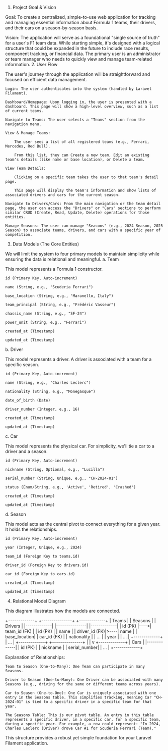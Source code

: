 1. Project Goal & Vision

Goal: To create a centralized, simple-to-use web application for tracking and managing essential information about Formula 1 teams, their drivers, and their cars on a season-by-season basis.

Vision: The application will serve as a foundational "single source of truth" for a user's F1 team data. While starting simple, it's designed with a logical structure that could be expanded in the future to include race results, component tracking, or financial data. The primary user is an administrator or team manager who needs to quickly view and manage team-related information.
2. User Flow

The user's journey through the application will be straightforward and focused on efficient data management.

    Login: The user authenticates into the system (handled by Laravel Filament).

    Dashboard/Homepage: Upon logging in, the user is presented with a dashboard. This page will show a high-level overview, such as a list of current teams.

    Navigate to Teams: The user selects a "Teams" section from the navigation menu.

    View & Manage Teams:

        The user sees a list of all registered teams (e.g., Ferrari, Mercedes, Red Bull).

        From this list, they can Create a new team, Edit an existing team's details (like name or base location), or Delete a team.

    View Team Details:

        Clicking on a specific team takes the user to that team's detail page.

        This page will display the team's information and show lists of associated drivers and cars for the current season.

    Navigate to Drivers/Cars: From the main navigation or the team detail page, the user can access the "Drivers" or "Cars" sections to perform similar CRUD (Create, Read, Update, Delete) operations for those entities.

    Manage Seasons: The user can manage "Seasons" (e.g., 2024 Season, 2025 Season) to associate teams, drivers, and cars with a specific year of competition.

3. Data Models (The Core Entities)

We will limit the system to four primary models to maintain simplicity while ensuring the data is relational and meaningful.
a. Team

This model represents a Formula 1 constructor.

    id (Primary Key, Auto-increment)

    name (String, e.g., "Scuderia Ferrari")

    base_location (String, e.g., "Maranello, Italy")

    team_principal (String, e.g., "Frédéric Vasseur")

    chassis_name (String, e.g., "SF-24")

    power_unit (String, e.g., "Ferrari")

    created_at (Timestamp)

    updated_at (Timestamp)

b. Driver

This model represents a driver. A driver is associated with a team for a specific season.

    id (Primary Key, Auto-increment)

    name (String, e.g., "Charles Leclerc")

    nationality (String, e.g., "Monegasque")

    date_of_birth (Date)

    driver_number (Integer, e.g., 16)

    created_at (Timestamp)

    updated_at (Timestamp)

c. Car

This model represents the physical car. For simplicity, we'll tie a car to a driver and a season.

    id (Primary Key, Auto-increment)

    nickname (String, Optional, e.g., "Lucilla")

    serial_number (String, Unique, e.g., "CH-2024-01")

    status (Enum/String, e.g., 'Active', 'Retired', 'Crashed')

    created_at (Timestamp)

    updated_at (Timestamp)

d. Season

This model acts as the central pivot to connect everything for a given year. It holds the relationships.

    id (Primary Key, Auto-increment)

    year (Integer, Unique, e.g., 2024)

    team_id (Foreign Key to teams.id)

    driver_id (Foreign Key to drivers.id)

    car_id (Foreign Key to cars.id)

    created_at (Timestamp)

    updated_at (Timestamp)

4. Relational Model Diagram

This diagram illustrates how the models are connected.

+-------------+      +---------------+      +-------------+
|    Teams    |      |    Seasons    |      |   Drivers   |
|-------------|      |---------------|      |-------------|
| id (PK)     |----<| team_id (FK)  |      | id (PK)     |
| name        |      | driver_id (FK)|>----| name        |
| base_location|     | car_id (FK)   |      | nationality |
| ...         |      | year          |      | ...         |
+-------------+      | ...           |      +-------------+
                     +---------------+
                           |
                           |
                           v
                     +-------------+
                     |    Cars     |
                     |-------------|
                     | id (PK)     |
                     | nickname    |
                     | serial_number|
                     | ...         |
                     +-------------+

Explanation of Relationships:

    Team to Season (One-to-Many): One Team can participate in many Seasons.

    Driver to Season (One-to-Many): One Driver can be associated with many Seasons (e.g., driving for the same or different teams across years).

    Car to Season (One-to-One): One Car is uniquely associated with one entry in the Seasons table. This simplifies tracking, meaning Car "CH-2024-01" is tied to a specific driver in a specific team for that year.

    The Seasons Table: This is our pivot table. An entry in this table represents a specific driver, in a specific car, for a specific team, during a specific year. For example, a row could represent: "In 2024, Charles Leclerc (Driver) drove Car #1 for Scuderia Ferrari (Team)."

This structure provides a robust yet simple foundation for your Laravel Filament application.
